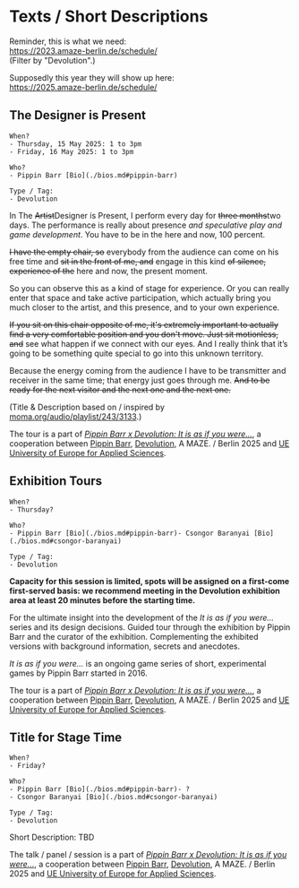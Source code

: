 # Texts / Short Descriptions

Reminder, this is what we need:  
https://2023.amaze-berlin.de/schedule/  
(Filter by "Devolution".)

Supposedly this year they will show up here:  
https://2025.amaze-berlin.de/schedule/

## The Designer is Present

```
When?
- Thursday, 15 May 2025: 1 to 3pm
- Friday, 16 May 2025: 1 to 3pm

Who?
- Pippin Barr [Bio](./bios.md#pippin-barr)

Type / Tag:
- Devolution
```

In The ~~Artist~~Designer is Present, I perform every day for ~~three months~~two days. The performance is really about presence *and speculative play and game development*. You have to be in the here and now, 100 percent.

~~I have the empty chair, so~~ everybody from the audience can come on his free time and ~~sit in the front of me, and~~ engage in this kind ~~of silence, experience of the~~ here and now, the present moment.

So you can observe this as a kind of stage for experience. Or you can really enter that space and take active participation, which actually bring you much closer to the artist, and this presence, and to your own experience.

~~If you sit on this chair opposite of me, it's extremely important to actually find a very comfortable position and you don't move. Just sit motionless, and~~ see what happen if we connect with our eyes. And I really think that it’s going to be something quite special to go into this unknown territory.

Because the energy coming from the audience I have to be transmitter and receiver in the same time; that energy just goes through me. ~~And to be ready for the next visitor and the next one and the next one.~~

(Title & Description based on / inspired by [moma.org/audio/playlist/243/3133](https://www.moma.org/audio/playlist/243/3133).)

The tour is a part of [*Pippin Barr x Devolution: It is as if you were...*](https://github.com/csongorb/growingstuff), a cooperation between [Pippin Barr](https://pippinbarr.com/), [Devolution](https://devolution.online/), A MAZE. / Berlin 2025 and [UE University of Europe for Applied Sciences](https://www.ue-germany.com).

## Exhibition Tours

```
When?
- Thursday?

Who?
- Pippin Barr [Bio](./bios.md#pippin-barr)- Csongor Baranyai [Bio](./bios.md#csongor-baranyai)

Type / Tag:
- Devolution
```

**Capacity for this session is limited, spots will be assigned on a first-come first-served basis: we recommend meeting in the Devolution exhibition area at least 20 minutes before the starting time.**

For the ultimate insight into the development of the *It is as if you were...* series and its design decisions. Guided tour through the exhibition by Pippin Barr and the curator of the exhibition. Complementing the exhibited versions with background information, secrets and anecdotes.

*It is as if you were...* is an ongoing game series of short, experimental games by Pippin Barr started in 2016.

The tour is a part of [*Pippin Barr x Devolution: It is as if you were...*](https://github.com/csongorb/growingstuff), a cooperation between [Pippin Barr](https://pippinbarr.com/), [Devolution](https://devolution.online/), A MAZE. / Berlin 2025 and [UE University of Europe for Applied Sciences](https://www.ue-germany.com).

## Title for Stage Time

```
When?
- Friday?

Who?
- Pippin Barr [Bio](./bios.md#pippin-barr)- ?
- Csongor Baranyai [Bio](./bios.md#csongor-baranyai)

Type / Tag:
- Devolution
```

Short Description: TBD

The talk / panel / session is a part of [*Pippin Barr x Devolution: It is as if you were...*](https://github.com/csongorb/growingstuff), a cooperation between [Pippin Barr](https://pippinbarr.com/), [Devolution](https://devolution.online/), A MAZE. / Berlin 2025 and [UE University of Europe for Applied Sciences](https://www.ue-germany.com).